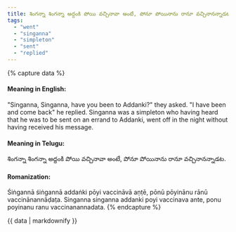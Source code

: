 ```yaml
---
title: శింగన్నా శింగన్నా అద్దంకి పోయి వచ్చినావా అంటే, పోనూ పోయినాను రానూ వచ్చినానన్నాడట.
tags:
  - "went"
  - "singanna"
  - "simpleton"
  - "sent"
  - "replied"
---
```


{% capture data %}
#### Meaning in English:
"Singanna, Singanna, have you been to Addanki?" they asked. "I have been and come back" he replied.
Singanna was a simpleton who having heard that he was to be sent on an errand to Addanki, went off in the night without having received his message.

#### Meaning in Telugu:
శింగన్నా శింగన్నా అద్దంకి పోయి వచ్చినావా అంటే, పోనూ పోయినాను రానూ వచ్చినానన్నాడట.

#### Romanization:
Śiṅgannā śiṅgannā addaṅki pōyi vaccināvā aṇṭē, pōnū pōyinānu rānū vaccinānannāḍaṭa.
Singanna singanna addanki poyi vaccinava ante, ponu poyinanu ranu vaccinanannadata.
{% endcapture %}

{{ data | markdownify }}

